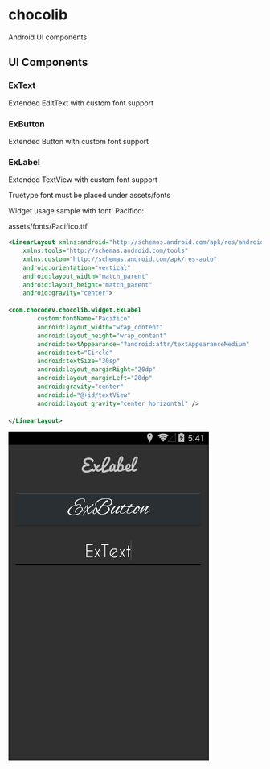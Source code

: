 chocolib
========

Android UI components

## UI Components

### ExText
Extended EditText with custom font support
### ExButton
Extended Button with custom font support
### ExLabel
Extended TextView with custom font support

Truetype font must be placed under assets/fonts

Widget usage sample with font: Pacifico:

assets/fonts/Pacifico.ttf

```xml
<LinearLayout xmlns:android="http://schemas.android.com/apk/res/android"
    xmlns:tools="http://schemas.android.com/tools"
    xmlns:custom="http://schemas.android.com/apk/res-auto"
    android:orientation="vertical"
    android:layout_width="match_parent"
    android:layout_height="match_parent"
    android:gravity="center">

<com.chocodev.chocolib.widget.ExLabel
        custom:fontName="Pacifico"
        android:layout_width="wrap_content"
        android:layout_height="wrap_content"
        android:textAppearance="?android:attr/textAppearanceMedium"
        android:text="Circle"
        android:textSize="30sp"
        android:layout_marginRight="20dp"
        android:layout_marginLeft="20dp"
        android:gravity="center"
        android:id="@+id/textView"
        android:layout_gravity="center_horizontal" />

</LinearLayout>

```

![Alt text](/doc/widget_demo.png)